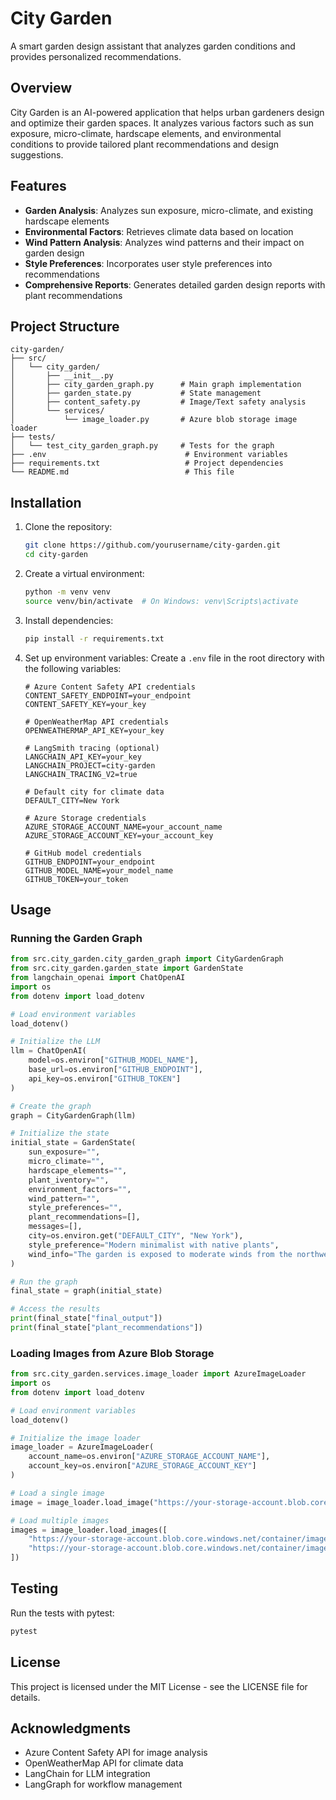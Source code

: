 # City Garden

A smart garden design assistant that analyzes garden conditions and provides personalized recommendations.

## Overview

City Garden is an AI-powered application that helps urban gardeners design and optimize their garden spaces. It analyzes various factors such as sun exposure, micro-climate, hardscape elements, and environmental conditions to provide tailored plant recommendations and design suggestions.

## Features

- **Garden Analysis**: Analyzes sun exposure, micro-climate, and existing hardscape elements
- **Environmental Factors**: Retrieves climate data based on location
- **Wind Pattern Analysis**: Analyzes wind patterns and their impact on garden design
- **Style Preferences**: Incorporates user style preferences into recommendations
- **Comprehensive Reports**: Generates detailed garden design reports with plant recommendations

## Project Structure

```
city-garden/
├── src/
│   └── city_garden/
│       ├── __init__.py
│       ├── city_garden_graph.py      # Main graph implementation
│       ├── garden_state.py           # State management
│       ├── content_safety.py         # Image/Text safety analysis
│       └── services/
│           └── image_loader.py       # Azure blob storage image loader
├── tests/
│   └── test_city_garden_graph.py     # Tests for the graph
├── .env                               # Environment variables
├── requirements.txt                   # Project dependencies
└── README.md                          # This file
```

## Installation

1. Clone the repository:
   ```bash
   git clone https://github.com/yourusername/city-garden.git
   cd city-garden
   ```

2. Create a virtual environment:
   ```bash
   python -m venv venv
   source venv/bin/activate  # On Windows: venv\Scripts\activate
   ```

3. Install dependencies:
   ```bash
   pip install -r requirements.txt
   ```

4. Set up environment variables:
   Create a `.env` file in the root directory with the following variables:
   ```
   # Azure Content Safety API credentials
   CONTENT_SAFETY_ENDPOINT=your_endpoint
   CONTENT_SAFETY_KEY=your_key

   # OpenWeatherMap API credentials
   OPENWEATHERMAP_API_KEY=your_key

   # LangSmith tracing (optional)
   LANGCHAIN_API_KEY=your_key
   LANGCHAIN_PROJECT=city-garden
   LANGCHAIN_TRACING_V2=true

   # Default city for climate data
   DEFAULT_CITY=New York

   # Azure Storage credentials
   AZURE_STORAGE_ACCOUNT_NAME=your_account_name
   AZURE_STORAGE_ACCOUNT_KEY=your_account_key

   # GitHub model credentials
   GITHUB_ENDPOINT=your_endpoint
   GITHUB_MODEL_NAME=your_model_name
   GITHUB_TOKEN=your_token
   ```

## Usage

### Running the Garden Graph

```python
from src.city_garden.city_garden_graph import CityGardenGraph
from src.city_garden.garden_state import GardenState
from langchain_openai import ChatOpenAI
import os
from dotenv import load_dotenv

# Load environment variables
load_dotenv()

# Initialize the LLM
llm = ChatOpenAI(
    model=os.environ["GITHUB_MODEL_NAME"], 
    base_url=os.environ["GITHUB_ENDPOINT"], 
    api_key=os.environ["GITHUB_TOKEN"]
)

# Create the graph
graph = CityGardenGraph(llm)

# Initialize the state
initial_state = GardenState(
    sun_exposure="",
    micro_climate="",
    hardscape_elements="",
    plant_iventory="",
    environment_factors="",
    wind_pattern="",
    style_preferences="",
    plant_recommendations=[],
    messages=[],
    city=os.environ.get("DEFAULT_CITY", "New York"),
    style_preference="Modern minimalist with native plants",
    wind_info="The garden is exposed to moderate winds from the northwest."
)

# Run the graph
final_state = graph(initial_state)

# Access the results
print(final_state["final_output"])
print(final_state["plant_recommendations"])
```

### Loading Images from Azure Blob Storage

```python
from src.city_garden.services.image_loader import AzureImageLoader
import os
from dotenv import load_dotenv

# Load environment variables
load_dotenv()

# Initialize the image loader
image_loader = AzureImageLoader(
    account_name=os.environ["AZURE_STORAGE_ACCOUNT_NAME"],
    account_key=os.environ["AZURE_STORAGE_ACCOUNT_KEY"]
)

# Load a single image
image = image_loader.load_image("https://your-storage-account.blob.core.windows.net/container/image.jpg")

# Load multiple images
images = image_loader.load_images([
    "https://your-storage-account.blob.core.windows.net/container/image1.jpg",
    "https://your-storage-account.blob.core.windows.net/container/image2.jpg"
])
```

## Testing

Run the tests with pytest:

```bash
pytest
```

## License

This project is licensed under the MIT License - see the LICENSE file for details.

## Acknowledgments

- Azure Content Safety API for image analysis
- OpenWeatherMap API for climate data
- LangChain for LLM integration
- LangGraph for workflow management

